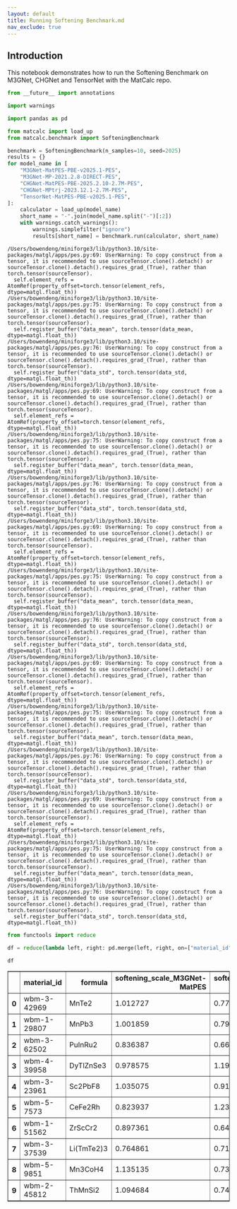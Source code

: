 ```yaml
---
layout: default
title: Running Softening Benchmark.md
nav_exclude: true
---
```


## Introduction

This notebook demonstrates how to run the Softening Benchmark on M3GNet, CHGNet and TensorNet with the MatCalc repo.


```python
from __future__ import annotations

import warnings

import pandas as pd

from matcalc import load_up
from matcalc.benchmark import SofteningBenchmark
```


```python
benchmark = SofteningBenchmark(n_samples=10, seed=2025)
results = {}
for model_name in [
    "M3GNet-MatPES-PBE-v2025.1-PES",
    "M3GNet-MP-2021.2.8-DIRECT-PES",
    "CHGNet-MatPES-PBE-2025.2.10-2.7M-PES",
    "CHGNet-MPtrj-2023.12.1-2.7M-PES",
    "TensorNet-MatPES-PBE-v2025.1-PES",
]:
    calculator = load_up(model_name)
    short_name = "-".join(model_name.split("-")[:2])
    with warnings.catch_warnings():
        warnings.simplefilter("ignore")
        results[short_name] = benchmark.run(calculator, short_name)
```

    /Users/bowendeng/miniforge3/lib/python3.10/site-packages/matgl/apps/pes.py:69: UserWarning: To copy construct from a tensor, it is recommended to use sourceTensor.clone().detach() or sourceTensor.clone().detach().requires_grad_(True), rather than torch.tensor(sourceTensor).
      self.element_refs = AtomRef(property_offset=torch.tensor(element_refs, dtype=matgl.float_th))
    /Users/bowendeng/miniforge3/lib/python3.10/site-packages/matgl/apps/pes.py:75: UserWarning: To copy construct from a tensor, it is recommended to use sourceTensor.clone().detach() or sourceTensor.clone().detach().requires_grad_(True), rather than torch.tensor(sourceTensor).
      self.register_buffer("data_mean", torch.tensor(data_mean, dtype=matgl.float_th))
    /Users/bowendeng/miniforge3/lib/python3.10/site-packages/matgl/apps/pes.py:76: UserWarning: To copy construct from a tensor, it is recommended to use sourceTensor.clone().detach() or sourceTensor.clone().detach().requires_grad_(True), rather than torch.tensor(sourceTensor).
      self.register_buffer("data_std", torch.tensor(data_std, dtype=matgl.float_th))
    /Users/bowendeng/miniforge3/lib/python3.10/site-packages/matgl/apps/pes.py:69: UserWarning: To copy construct from a tensor, it is recommended to use sourceTensor.clone().detach() or sourceTensor.clone().detach().requires_grad_(True), rather than torch.tensor(sourceTensor).
      self.element_refs = AtomRef(property_offset=torch.tensor(element_refs, dtype=matgl.float_th))
    /Users/bowendeng/miniforge3/lib/python3.10/site-packages/matgl/apps/pes.py:75: UserWarning: To copy construct from a tensor, it is recommended to use sourceTensor.clone().detach() or sourceTensor.clone().detach().requires_grad_(True), rather than torch.tensor(sourceTensor).
      self.register_buffer("data_mean", torch.tensor(data_mean, dtype=matgl.float_th))
    /Users/bowendeng/miniforge3/lib/python3.10/site-packages/matgl/apps/pes.py:76: UserWarning: To copy construct from a tensor, it is recommended to use sourceTensor.clone().detach() or sourceTensor.clone().detach().requires_grad_(True), rather than torch.tensor(sourceTensor).
      self.register_buffer("data_std", torch.tensor(data_std, dtype=matgl.float_th))
    /Users/bowendeng/miniforge3/lib/python3.10/site-packages/matgl/apps/pes.py:69: UserWarning: To copy construct from a tensor, it is recommended to use sourceTensor.clone().detach() or sourceTensor.clone().detach().requires_grad_(True), rather than torch.tensor(sourceTensor).
      self.element_refs = AtomRef(property_offset=torch.tensor(element_refs, dtype=matgl.float_th))
    /Users/bowendeng/miniforge3/lib/python3.10/site-packages/matgl/apps/pes.py:75: UserWarning: To copy construct from a tensor, it is recommended to use sourceTensor.clone().detach() or sourceTensor.clone().detach().requires_grad_(True), rather than torch.tensor(sourceTensor).
      self.register_buffer("data_mean", torch.tensor(data_mean, dtype=matgl.float_th))
    /Users/bowendeng/miniforge3/lib/python3.10/site-packages/matgl/apps/pes.py:76: UserWarning: To copy construct from a tensor, it is recommended to use sourceTensor.clone().detach() or sourceTensor.clone().detach().requires_grad_(True), rather than torch.tensor(sourceTensor).
      self.register_buffer("data_std", torch.tensor(data_std, dtype=matgl.float_th))
    /Users/bowendeng/miniforge3/lib/python3.10/site-packages/matgl/apps/pes.py:69: UserWarning: To copy construct from a tensor, it is recommended to use sourceTensor.clone().detach() or sourceTensor.clone().detach().requires_grad_(True), rather than torch.tensor(sourceTensor).
      self.element_refs = AtomRef(property_offset=torch.tensor(element_refs, dtype=matgl.float_th))
    /Users/bowendeng/miniforge3/lib/python3.10/site-packages/matgl/apps/pes.py:75: UserWarning: To copy construct from a tensor, it is recommended to use sourceTensor.clone().detach() or sourceTensor.clone().detach().requires_grad_(True), rather than torch.tensor(sourceTensor).
      self.register_buffer("data_mean", torch.tensor(data_mean, dtype=matgl.float_th))
    /Users/bowendeng/miniforge3/lib/python3.10/site-packages/matgl/apps/pes.py:76: UserWarning: To copy construct from a tensor, it is recommended to use sourceTensor.clone().detach() or sourceTensor.clone().detach().requires_grad_(True), rather than torch.tensor(sourceTensor).
      self.register_buffer("data_std", torch.tensor(data_std, dtype=matgl.float_th))
    /Users/bowendeng/miniforge3/lib/python3.10/site-packages/matgl/apps/pes.py:69: UserWarning: To copy construct from a tensor, it is recommended to use sourceTensor.clone().detach() or sourceTensor.clone().detach().requires_grad_(True), rather than torch.tensor(sourceTensor).
      self.element_refs = AtomRef(property_offset=torch.tensor(element_refs, dtype=matgl.float_th))
    /Users/bowendeng/miniforge3/lib/python3.10/site-packages/matgl/apps/pes.py:75: UserWarning: To copy construct from a tensor, it is recommended to use sourceTensor.clone().detach() or sourceTensor.clone().detach().requires_grad_(True), rather than torch.tensor(sourceTensor).
      self.register_buffer("data_mean", torch.tensor(data_mean, dtype=matgl.float_th))
    /Users/bowendeng/miniforge3/lib/python3.10/site-packages/matgl/apps/pes.py:76: UserWarning: To copy construct from a tensor, it is recommended to use sourceTensor.clone().detach() or sourceTensor.clone().detach().requires_grad_(True), rather than torch.tensor(sourceTensor).
      self.register_buffer("data_std", torch.tensor(data_std, dtype=matgl.float_th))



```python
from functools import reduce

df = reduce(lambda left, right: pd.merge(left, right, on=["material_id", "formula"], how="inner"), results.values())
```


```python
df
```




<div>
<style scoped>
    .dataframe tbody tr th:only-of-type {
        vertical-align: middle;
    }

    .dataframe tbody tr th {
        vertical-align: top;
    }

    .dataframe thead th {
        text-align: right;
    }
</style>
<table border="1" class="dataframe">
  <thead>
    <tr style="text-align: right;">
      <th></th>
      <th>material_id</th>
      <th>formula</th>
      <th>softening_scale_M3GNet-MatPES</th>
      <th>softening_scale_M3GNet-MP</th>
      <th>softening_scale_CHGNet-MatPES</th>
      <th>softening_scale_CHGNet-MPtrj</th>
      <th>softening_scale_TensorNet-MatPES</th>
    </tr>
  </thead>
  <tbody>
    <tr>
      <th>0</th>
      <td>wbm-3-42969</td>
      <td>MnTe2</td>
      <td>1.012727</td>
      <td>0.778262</td>
      <td>0.910873</td>
      <td>0.765415</td>
      <td>0.954871</td>
    </tr>
    <tr>
      <th>1</th>
      <td>wbm-1-29807</td>
      <td>MnPb3</td>
      <td>1.001859</td>
      <td>0.791068</td>
      <td>1.010574</td>
      <td>0.757637</td>
      <td>0.948157</td>
    </tr>
    <tr>
      <th>2</th>
      <td>wbm-3-62502</td>
      <td>PuInRu2</td>
      <td>0.836387</td>
      <td>0.667928</td>
      <td>0.923504</td>
      <td>0.645383</td>
      <td>0.984949</td>
    </tr>
    <tr>
      <th>3</th>
      <td>wbm-4-39958</td>
      <td>DyTlZnSe3</td>
      <td>0.978575</td>
      <td>1.194938</td>
      <td>0.882973</td>
      <td>0.817942</td>
      <td>0.872786</td>
    </tr>
    <tr>
      <th>4</th>
      <td>wbm-3-23961</td>
      <td>Sc2PbF8</td>
      <td>1.035075</td>
      <td>0.910110</td>
      <td>1.009988</td>
      <td>0.979037</td>
      <td>0.942333</td>
    </tr>
    <tr>
      <th>5</th>
      <td>wbm-5-7573</td>
      <td>CeFe2Rh</td>
      <td>0.823937</td>
      <td>1.236098</td>
      <td>0.876943</td>
      <td>0.891998</td>
      <td>1.049308</td>
    </tr>
    <tr>
      <th>6</th>
      <td>wbm-1-51562</td>
      <td>ZrScCr2</td>
      <td>0.897361</td>
      <td>0.641984</td>
      <td>0.876990</td>
      <td>0.645717</td>
      <td>0.824205</td>
    </tr>
    <tr>
      <th>7</th>
      <td>wbm-3-37539</td>
      <td>Li(TmTe2)3</td>
      <td>0.764861</td>
      <td>0.714281</td>
      <td>0.778819</td>
      <td>0.819389</td>
      <td>0.819368</td>
    </tr>
    <tr>
      <th>8</th>
      <td>wbm-5-9851</td>
      <td>Mn3CoH4</td>
      <td>1.135135</td>
      <td>0.732736</td>
      <td>0.994660</td>
      <td>0.739150</td>
      <td>0.896947</td>
    </tr>
    <tr>
      <th>9</th>
      <td>wbm-2-45812</td>
      <td>ThMnSi2</td>
      <td>1.094684</td>
      <td>0.740175</td>
      <td>0.962078</td>
      <td>0.833515</td>
      <td>0.951027</td>
    </tr>
  </tbody>
</table>
</div>


